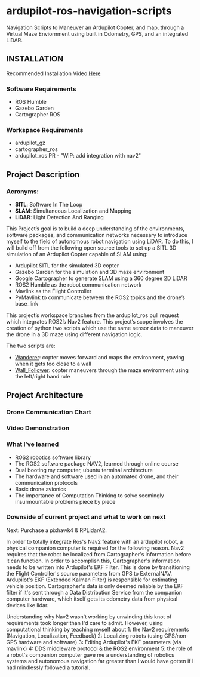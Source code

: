 # ardupilot-ros-navigation-scripts

Navigation Scripts to Maneuver an Ardupilot Copter, and map, through a Virtual Maze Enviornment using built in Odometry, GPS, and an integrated LiDAR.

## INSTALLATION
Recommended Installation Video [Here](https://www.youtube.com/watch?v=2BhyKyzKAbM)

### Software Requirements
- ROS Humble
- Gazebo Garden
- Cartographer ROS

### Workspace Requirements
- ardupilot_gz
- cartographer_ros
- ardupilot_ros PR - "WIP: add integration with nav2"

## Project Description

### Acronyms:

- **SITL**: Software In The Loop
- **SLAM**: Simultaneous Localization and Mapping
- **LiDAR**: Light Detection And Ranging

This Project’s goal is to build a deep understanding of the environments, software packages, and communication networks necessary to introduce myself to the field of autonomous robot navigation using LiDAR.  To do this, I will build off from the following open source tools to set up a SITL 3D simulation of an Ardupilot Copter capable of SLAM using:

- Ardupilot SITL for the simulated 3D copter 
- Gazebo Garden for the simulation and 3D maze environment
- Google Cartographer to generate SLAM using a 360 degree 2D LiDAR
- ROS2 Humble as the robot communication network
- Mavlink as the Flight Controller
- PyMavlink to communicate between the ROS2 topics and the drone’s base_link 

This project’s workspace branches from the ardupilot_ros pull request which integrates ROS2’s Nav2 feature.  This project’s scope involves the creation of python two scripts which use the same sensor data to maneuver the drone in a 3D maze using different navigation logic.

The two scripts are:
- [Wanderer](./wanderer.py): copter moves forward and maps the environment, yawing when it gets too close to a wall
- [Wall_Follower](./wall_follower.py): copter maneuvers through the maze environment using the left/right hand rule

## Project Architecture

### Drone Communication Chart

### Video Demonstration

### What I’ve learned
- ROS2 robotics software library
- The ROS2 software package NAV2, learned through online course
- Dual booting my computer, ubuntu terminal architecture
- The hardware and software used in an automated drone, and their communication protocols
- Basic drone avionics
- The importance of Computation Thinking to solve seemingly insurmountable problems piece by piece

### Downside of current project and what to work on next
Next: Purchase a pixhawk4 & RPLidarA2. 

In order to totally integrate Ros's Nav2 feature with an ardupilot robot, a physical companion computer is required for the following reason. Nav2 requires that the robot be localized from Cartographer's information before it can function. In order to accomplish this, Cartographer's information needs to be written into Ardupilot's EKF Filter.  This is done by transitioning the Flight Controller's source parameters from GPS to ExternalNAV. Ardupilot's EKF (Extended Kalman Filter) is responsible for estimating vehicle position. Cartographer's data is only deemed reliable by the EKF filter if it's sent through a Data Distribution Service from the companion computer hardware, which itself gets its odometry data from physical devices like lidar.

Understanding why Nav2 wasn't working by unwinding this knot of requirements took longer than I'd care to admit. However, using computational thinking by teaching myself about
1: the Nav2 requirements (Navigation, Localization, Feedback)
2: Localizing robots (using GPS/non-GPS hardware and software)
3: Editing Ardupilot's EKF parameters (via mavlink)
4: DDS middleware protocol & the ROS2 environment
5: the role of a robot's companion computer
gave me a understanding of robotics systems and autonomous navigation far greater than I would have gotten if I had mindlessly followed a tutorial.
